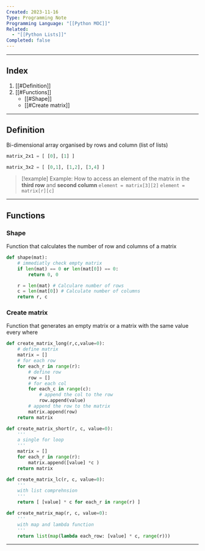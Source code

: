 ```yaml
---
Created: 2023-11-16
Type: Programming Note
Programming Language: "[[Python MOC]]"
Related:
  - "[[Python Lists]]"
Completed: false
---
```

---
## Index
1. [[#Definition]]
2. [[#Functions]]
	- [[#Shape]]
	- [[#Create matrix]]

---
## Definition 
Bi-dimensional array organised by rows and column (list of lists)
``` python
matrix_2x1 = [ [0], [1] ] 

matrix_3x2 = [ [0,1], [1,2], [3,4] ] 
```

>[!example] Example:
> How to access an element of the matrix in the **third row** and  **second column** 
> `element = matrix[3][2]` 
> `element = matrix[r][c]`

---
## Functions 

### Shape
Function that calculates the number of row and columns of a matrix
```python
def shape(mat):
    # immediatly check empty matrix
    if len(mat) == 0 or len(mat[0]) == 0:
        return 0, 0

    r = len(mat) # Calculare number of rows
    c = len(mat[0]) # Calculate number of columns
    return r, c
```

### Create matrix

Function that generates an empty matrix or a matrix with the same value every where

```python
def create_matrix_long(r,c,value=0):
    # define matrix
    matrix = []
    # for each row
    for each_r in range(r):
        # define row
        row = []
        # for each col
        for each_c in range(c):
            # append the col to the row
            row.append(value)
        # append the row to the matrix
        matrix.append(row)
    return matrix    
```

```python
def create_matrix_short(r, c, value=0):
    '''
    a single for loop
    '''
    matrix = []
    for each_r in range(r):
        matrix.append([value] *c )
    return matrix
```

```python
def create_matrix_lc(r, c, value=0):
    '''
    with list comprehnsion
    '''
    return [ [value] * c for each_r in range(r) ]
```

```python
def create_matrix_map(r, c, value=0):
    '''
    with map and lambda function
    '''
    return list(map(lambda each_row: [value] * c, range(r)))
```

---
